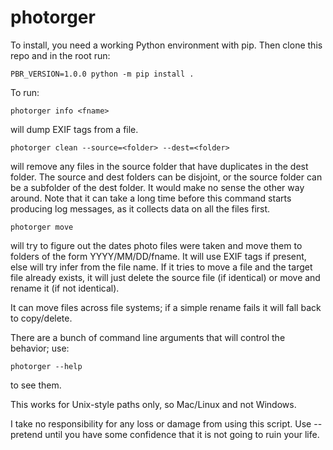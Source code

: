 # photorger

To install, you need a working Python environment with pip. Then clone this repo and in the root run:

    PBR_VERSION=1.0.0 python -m pip install .

To run:

    photorger info <fname>
    
will dump EXIF tags from a file.

    photorger clean --source=<folder> --dest=<folder>
    
will remove any files in the source folder that have duplicates in the dest folder. The source and dest folders can be disjoint, or the source folder can be a subfolder of the dest folder. It would make no sense the other way around. Note that it can take a long time before this command starts producing log messages, as it collects data on all the files first.

    photorger move
    
will try to figure out the dates photo files were taken and move them to folders of the form YYYY/MM/DD/fname. It will use EXIF tags if present, else will try infer from the file name. If it tries to move a file and the target file already exists, it will just delete the source file (if identical) or move and rename it (if not identical).

It can move files across file systems; if a simple rename fails it will fall back to copy/delete.

There are a bunch of command line arguments that will control the behavior; use:

    photorger --help
    
to see them.

This works for Unix-style paths only, so Mac/Linux and not Windows. 

I take no responsibility for any loss or damage from using this script. Use --pretend until you have some confidence that it is not going to ruin your life.

